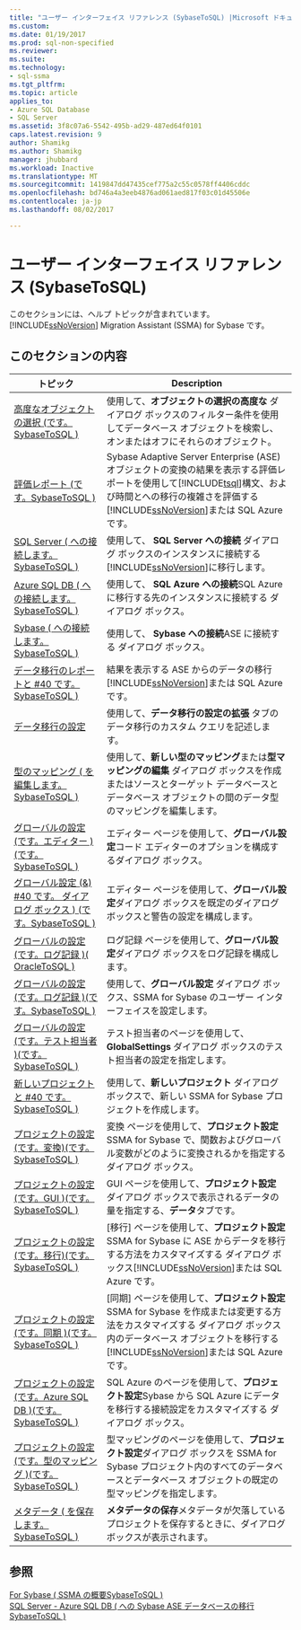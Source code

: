 ```yaml
---
title: "ユーザー インターフェイス リファレンス (SybaseToSQL) |Microsoft ドキュメント"
ms.custom: 
ms.date: 01/19/2017
ms.prod: sql-non-specified
ms.reviewer: 
ms.suite: 
ms.technology:
- sql-ssma
ms.tgt_pltfrm: 
ms.topic: article
applies_to:
- Azure SQL Database
- SQL Server
ms.assetid: 3f8c07a6-5542-495b-ad29-487ed64f0101
caps.latest.revision: 9
author: Shamikg
ms.author: Shamikg
manager: jhubbard
ms.workload: Inactive
ms.translationtype: MT
ms.sourcegitcommit: 1419847dd47435cef775a2c55c0578ff4406cddc
ms.openlocfilehash: bd746a4a3eeb4876ad061aed817f03c01d45506e
ms.contentlocale: ja-jp
ms.lasthandoff: 08/02/2017

---
```

# <a name="user-interface-reference-sybasetosql"></a>ユーザー インターフェイス リファレンス (SybaseToSQL)
このセクションには、ヘルプ トピックが含まれています。 [!INCLUDE[ssNoVersion](../../includes/ssnoversion_md.md)] Migration Assistant (SSMA) for Sybase です。  
  
## <a name="in-this-section"></a>このセクションの内容  
  
|トピック|Description|  
|---------|---------------|  
|[高度なオブジェクトの選択 &#40;です。SybaseToSQL &#41;](../../ssma/sybase/advanced-object-selection-sybasetosql.md)|使用して、**オブジェクトの選択の高度な** ダイアログ ボックスのフィルター条件を使用してデータベース オブジェクトを検索し、オンまたはオフにそれらのオブジェクト。|  
|[評価レポート &#40;です。SybaseToSQL &#41;](../../ssma/sybase/assessment-report-sybasetosql.md)|Sybase Adaptive Server Enterprise (ASE) オブジェクトの変換の結果を表示する評価レポートを使用して[!INCLUDE[tsql](../../includes/tsql_md.md)]構文、および時間とへの移行の複雑さを評価する[!INCLUDE[ssNoVersion](../../includes/ssnoversion_md.md)]または SQL Azure です。|  
|[SQL Server &#40; への接続します。SybaseToSQL &#41;](../../ssma/sybase/connect-to-sql-server-sybasetosql.md)|使用して、 **SQL Server への接続** ダイアログ ボックスのインスタンスに接続する[!INCLUDE[ssNoVersion](../../includes/ssnoversion_md.md)]に移行します。|  
|[Azure SQL DB &#40; への接続します。SybaseToSQL &#41;](../../ssma/sybase/connect-to-azure-sql-db-sybasetosql.md)|使用して、 **SQL Azure への接続**SQL Azure に移行する先のインスタンスに接続する ダイアログ ボックス。|  
|[Sybase &#40; への接続します。SybaseToSQL &#41;](../../ssma/sybase/connect-to-sybase-sybasetosql.md)|使用して、 **Sybase への接続**ASE に接続する ダイアログ ボックス。|  
|[データ移行のレポートと #40 です。SybaseToSQL &#41;](../../ssma/sybase/data-migration-report-sybasetosql.md)|結果を表示する ASE からのデータの移行[!INCLUDE[ssNoVersion](../../includes/ssnoversion_md.md)]または SQL Azure です。|  
|[データ移行の設定](http://msdn.microsoft.com/en-us/94d7a083-2dbc-4e3d-94dd-92b7ff9d0c2d)|使用して、**データ移行の設定の拡張** タブのデータ移行のカスタム クエリを記述します。|  
|[型のマッピング &#40; を編集します。SybaseToSQL &#41;](../../ssma/sybase/edit-type-mapping-sybasetosql.md)|使用して、**新しい型のマッピング**または**型マッピングの編集** ダイアログ ボックスを作成またはソースとターゲット データベースとデータベース オブジェクトの間のデータ型のマッピングを編集します。|  
|[グローバルの設定 &#40;です。エディター &#41;&#40;です。SybaseToSQL &#41;](../../ssma/sybase/global-settings-editor-sybasetosql.md)|エディター ページを使用して、**グローバル設定**コード エディターのオプションを構成するダイアログ ボックス。|  
|[グローバル設定 (&) #40 です。 ダイアログ ボックス &#41; &#40;です。SybaseToSQL &#41;](../../ssma/sybase/global-settings-dialogs-sybasetosql.md)|エディター ページを使用して、**グローバル設定**ダイアログ ボックスを既定のダイアログ ボックスと警告の設定を構成します。|  
|[グローバルの設定 &#40;です。ログ記録 &#41;&#40; OracleToSQL &#41;](../../ssma/oracle/global-settings-logging-oracletosql.md)|ログ記録 ページを使用して、**グローバル設定**ダイアログ ボックスをログ記録を構成します。|  
|[グローバルの設定 &#40;です。ログ記録 &#41;&#40;です。SybaseToSQL &#41;](../../ssma/sybase/global-settings-logging-sybasetosql.md)|使用して、**グローバル設定** ダイアログ ボックス、SSMA for Sybase のユーザー インターフェイスを設定します。|  
|[グローバルの設定 &#40;です。テスト担当者 &#41;&#40;です。SybaseToSQL &#41;](../../ssma/sybase/global-settings-tester-sybasetosql.md)|テスト担当者のページを使用して、 **GlobalSettings**  ダイアログ ボックスのテスト担当者の設定を指定します。|  
|[新しいプロジェクトと #40 です。SybaseToSQL &#41;](../../ssma/sybase/new-project-sybasetosql.md)|使用して、**新しいプロジェクト** ダイアログ ボックスで、新しい SSMA for Sybase プロジェクトを作成します。|  
|[プロジェクトの設定 &#40;です。変換&#41;&#40;です。SybaseToSQL &#41;](../../ssma/sybase/project-settings-conversion-sybasetosql.md)|変換 ページを使用して、**プロジェクト設定**SSMA for Sybase で、関数およびグローバル変数がどのように変換されるかを指定する ダイアログ ボックス。|  
|[プロジェクトの設定 &#40;です。GUI &#41;&#40;です。SybaseToSQL &#41;](../../ssma/sybase/project-settings-gui-sybasetosql.md)|GUI ページを使用して、**プロジェクト設定** ダイアログ ボックスで表示されるデータの量を指定する、**データ**タブです。|  
|[プロジェクトの設定 &#40;です。移行&#41;&#40;です。SybaseToSQL &#41;](../../ssma/sybase/project-settings-migration-sybasetosql.md)|[移行] ページを使用して、**プロジェクト設定**SSMA for Sybase に ASE からデータを移行する方法をカスタマイズする ダイアログ ボックス[!INCLUDE[ssNoVersion](../../includes/ssnoversion_md.md)]または SQL Azure です。|  
|[プロジェクトの設定 &#40;です。同期 &#41;&#40;です。SybaseToSQL &#41;](../../ssma/sybase/project-settings-synchronization-sybasetosql.md)|[同期] ページを使用して、**プロジェクト設定**SSMA for Sybase を作成または変更する方法をカスタマイズする ダイアログ ボックス内のデータベース オブジェクトを移行する[!INCLUDE[ssNoVersion](../../includes/ssnoversion_md.md)]または SQL Azure です。|  
|[プロジェクトの設定 &#40;です。Azure SQL DB &#41;&#40;です。SybaseToSQL &#41;](../../ssma/sybase/project-settings-azure-sql-db-sybasetosql.md)|SQL Azure のページを使用して、**プロジェクト設定**Sybase から SQL Azure にデータを移行する接続設定をカスタマイズする ダイアログ ボックス。|  
|[プロジェクトの設定 &#40;です。型のマッピング &#41;&#40;です。SybaseToSQL &#41;](../../ssma/sybase/project-settings-type-mapping-sybasetosql.md)|型マッピングのページを使用して、**プロジェクト設定**ダイアログ ボックスを SSMA for Sybase プロジェクト内のすべてのデータベースとデータベース オブジェクトの既定の型マッピングを指定します。|  
|[メタデータ &#40; を保存します。SybaseToSQL &#41;](../../ssma/sybase/save-metadata-sybasetosql.md)|**メタデータの保存**メタデータが欠落しているプロジェクトを保存するときに、ダイアログ ボックスが表示されます。|  
  
## <a name="see-also"></a>参照  
[For Sybase &#40; SSMA の概要SybaseToSQL &#41;](../../ssma/sybase/getting-started-with-ssma-for-sybase-sybasetosql.md)  
[SQL Server - Azure SQL DB &#40; への Sybase ASE データベースの移行SybaseToSQL &#41;](../../ssma/sybase/migrating-sybase-ase-databases-to-sql-server-azure-sql-db-sybasetosql.md)  
  

